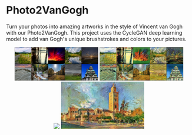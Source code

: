 # Photo2VanGogh

Turn your photos into amazing artworks in the style of Vincent van Gogh with our Photo2VanGogh. This project uses the CycleGAN deep learning model to add van Gogh's unique brushstrokes and colors to your pictures.

<div align="center">
  <img src="results/realimages.png" width="45%" />
  <img src="results/generatedimages.png" width="45%" />
</div>
<div align="center">
  <img src="results/marrakech.png" width="45%" />
  <img src="results/marrakechpainting.png" width="45%" />
</div>
